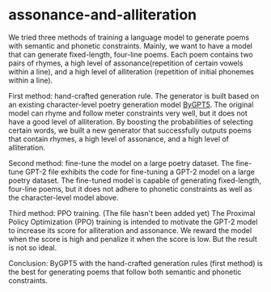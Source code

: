 # assonance-and-alliteration
We tried three methods of training a language model to generate poems with semantic and phonetic constraints.
Mainly, we want to have a model that can generate fixed-length, four-line poems. Each poem contains two pairs of rhymes, a high level of assonance(repetition of certain vowels within a line), and a high level of alliteration (repetition of initial phonemes within a line). 

First method: hand-crafted generation rule.
The generator is built based on an existing character-level poetry generation model [ByGPT5](https://github.com/potamides/uniformers). The original model can rhyme and follow meter constraints very well, but it does not have a good level of alliteration. 
By boosting the probabilities of selecting certain words, we built a new generator that successfully outputs poems that contain rhymes, a high level of assonance, and a high level of alliteration. 

Second method: fine-tune the model on a large poetry dataset.
The fine-tune GPT-2 file exhibits the code for fine-tuning a GPT-2 model on a large poetry dataset. The fine-tuned model is capable of generating fixed-length, four-line poems, but it does not adhere to phonetic constraints as well as the character-level model above. 

Third method: PPO training. (The file hasn't been added yet)
The Proximal Policy Optimization (PPO) training is intended to motivate the GPT-2 model to increase its score for alliteration and assonance. We reward the model when the score is high and penalize it when the score is low. But the result is not so ideal. 

Conclusion: ByGPT5 with the hand-crafted generation rules (first method) is the best for generating poems that follow both semantic and phonetic constraints. 
